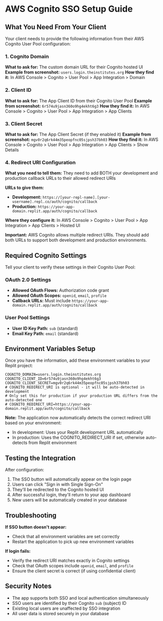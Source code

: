 # AWS Cognito SSO Setup Guide

## What You Need From Your Client

Your client needs to provide the following information from their AWS Cognito User Pool configuration:

### 1. Cognito Domain
**What to ask for:** The custom domain URL for their Cognito hosted UI
**Example from screenshot:** `users.login.theinstitutes.org`
**How they find it:** In AWS Console > Cognito > User Pool > App Integration > Domain

### 2. Client ID
**What to ask for:** The App Client ID from their Cognito User Pool
**Example from screenshot:** `6r574u9jasn360o9hg4ekht6g3`
**How they find it:** In AWS Console > Cognito > User Pool > App Integration > App Clients

### 3. Client Secret
**What to ask for:** The App Client Secret (if they enabled it)
**Example from screenshot:** `mgv0r2q6rk44m35peopfnc05sjpsh37bh03`
**How they find it:** In AWS Console > Cognito > User Pool > App Integration > App Clients > Show Details

### 4. Redirect URI Configuration
**What you need to tell them:** They need to add BOTH your development and production callback URLs to their allowed redirect URIs

**URLs to give them:**
- **Development:** `https://[your-repl-name].[your-username].repl.co/auth/cognito/callback`
- **Production:** `https://your-app-domain.replit.app/auth/cognito/callback`

**Where they configure it:** In AWS Console > Cognito > User Pool > App Integration > App Clients > Hosted UI

**Important:** AWS Cognito allows multiple redirect URIs. They should add both URLs to support both development and production environments.

## Required Cognito Settings

Tell your client to verify these settings in their Cognito User Pool:

### OAuth 2.0 Settings
- **Allowed OAuth Flows:** Authorization code grant
- **Allowed OAuth Scopes:** `openid`, `email`, `profile`
- **Callback URLs:** Must include `https://your-app-domain.replit.app/auth/cognito/callback`

### User Pool Settings
- **User ID Key Path:** `sub` (standard)
- **Email Key Path:** `email` (standard)

## Environment Variables Setup

Once you have the information, add these environment variables to your Replit project:

```env
COGNITO_DOMAIN=users.login.theinstitutes.org
COGNITO_CLIENT_ID=6r574u9jasn360o9hg4ekht6g3
COGNITO_CLIENT_SECRET=mgv0r2q6rk44m35peopfnc05sjpsh37bh03
# COGNITO_REDIRECT_URI is optional - it will be auto-detected in development
# Only set this for production if your production URL differs from the auto-detected one
# COGNITO_REDIRECT_URI=https://your-app-domain.replit.app/auth/cognito/callback
```

**Note:** The application now automatically detects the correct redirect URI based on your environment:
- In development: Uses your Replit development URL automatically
- In production: Uses the COGNITO_REDIRECT_URI if set, otherwise auto-detects from Replit environment

## Testing the Integration

After configuration:
1. The SSO button will automatically appear on the login page
2. Users can click "Sign in with Single Sign-On"
3. They'll be redirected to the Cognito hosted UI
4. After successful login, they'll return to your app dashboard
5. New users will be automatically created in your database

## Troubleshooting

**If SSO button doesn't appear:**
- Check that all environment variables are set correctly
- Restart the application to pick up new environment variables

**If login fails:**
- Verify the redirect URI matches exactly in Cognito settings
- Check that OAuth scopes include `openid`, `email`, and `profile`
- Ensure the client secret is correct (if using confidential client)

## Security Notes

- The app supports both SSO and local authentication simultaneously
- SSO users are identified by their Cognito `sub` (subject) ID
- Existing local users are unaffected by SSO integration
- All user data is stored securely in your database
